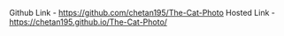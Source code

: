 Github Link -  https://github.com/chetan195/The-Cat-Photo
Hosted Link -  https://chetan195.github.io/The-Cat-Photo/
